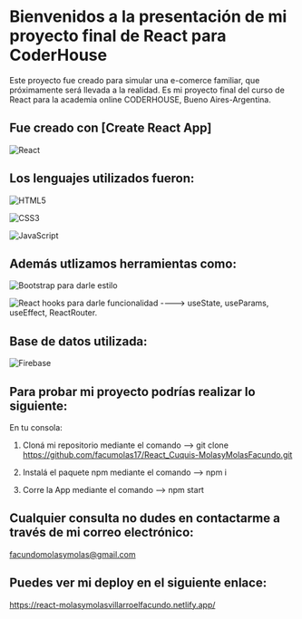 # Bienvenidos a la presentación de mi proyecto final de React para CoderHouse

Este proyecto fue creado para simular una e-comerce familiar, que próximamente será llevada a la realidad. 
Es mi proyecto final del curso de React para la academia online CODERHOUSE, Bueno Aires-Argentina.  

## Fue creado con [Create React App]

![React](https://img.shields.io/badge/react-%2320232a.svg?style=for-the-badge&logo=react&logoColor=%2361DAFB)



## Los lenguajes utilizados fueron: 

![HTML5](https://img.shields.io/badge/html5-%23E34F26.svg?style=for-the-badge&logo=html5&logoColor=white)

![CSS3](https://img.shields.io/badge/css3-%231572B6.svg?style=for-the-badge&logo=css3&logoColor=white)

![JavaScript](https://img.shields.io/badge/javascript-%23323330.svg?style=for-the-badge&logo=javascript&logoColor=%23F7DF1E)

## Además utlizamos herramientas como:

![Bootstrap](https://img.shields.io/badge/-Bootstrap-blueviolet) para darle estilo

![React](https://img.shields.io/badge/-React-black) hooks para darle funcionalidad ----> useState, useParams, useEffect, ReactRouter.

## Base de datos utilizada: 

![Firebase](https://img.shields.io/badge/Firebase-039BE5?style=for-the-badge&logo=Firebase&logoColor=white)

## Para probar mi proyecto podrías realizar lo siguiente:

 En tu consola:

1. Cloná mi repositorio mediante el comando --> git clone https://github.com/facumolas17/React_Cuquis-MolasyMolasFacundo.git

2. Instalá el paquete npm mediante el comando --> npm i

3. Corre la App mediante el comando --> npm start 

## Cualquier consulta no dudes en contactarme a través de mi correo electrónico:

facundomolasymolas@gmail.com



## Puedes ver mi deploy en el siguiente enlace: 

https://react-molasymolasvillarroelfacundo.netlify.app/